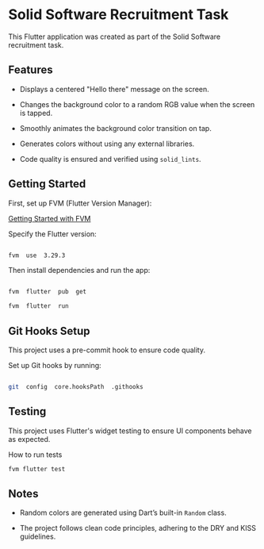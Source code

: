 
# Solid Software Recruitment Task

  
This Flutter application was created as part of the Solid Software recruitment task.

  
## Features

- Displays a centered "Hello there" message on the screen.

- Changes the background color to a random RGB value when the screen is tapped.

- Smoothly animates the background color transition on tap.

- Generates colors without using any external libraries.

- Code quality is ensured and verified using `solid_lints`.

  
## Getting Started


First, set up FVM (Flutter Version Manager):

[Getting Started with FVM](https://fvm.app/documentation/getting-started/installation)

  

Specify the Flutter version:

  

```bash

fvm  use  3.29.3

```

  

Then install dependencies and run the app:

  

```bash

fvm  flutter  pub  get

fvm  flutter  run

```

  

## Git Hooks Setup

  

This project uses a pre-commit hook to ensure code quality.

  

Set up Git hooks by running:

  

```bash

git  config  core.hooksPath  .githooks

```

## Testing

This project uses Flutter's widget testing to ensure UI components behave as expected.

How to run tests

```bash
fvm flutter test
```
  

## Notes

- Random colors are generated using Dart’s built-in `Random` class.

- The project follows clean code principles, adhering to the DRY and KISS guidelines.

